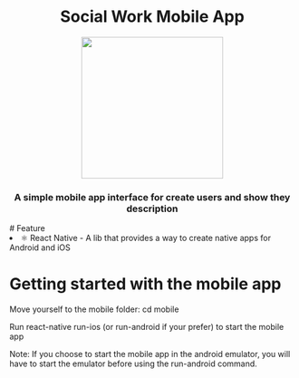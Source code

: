 
<div align = center >
  <h1>Social Work Mobile App</h1>
 <img src="https://user-images.githubusercontent.com/69490077/134606397-989606d7-2456-49f5-845b-b1f8f540b65d.jpg" width="250px"/>
  <h3>A simple mobile app interface for create users and show they description</h3>
</div>
# Feature

<li>
⚛️ React Native - A lib that provides a way to create native apps for Android and iOS
</li>


# Getting started with the mobile app
<p>Move yourself to the mobile folder: cd mobile</p>
<p>Run react-native run-ios (or run-android if your prefer) to start the mobile app</p>

Note: If you choose to start the mobile app in the android emulator, you will have to start the emulator before using the run-android command.
